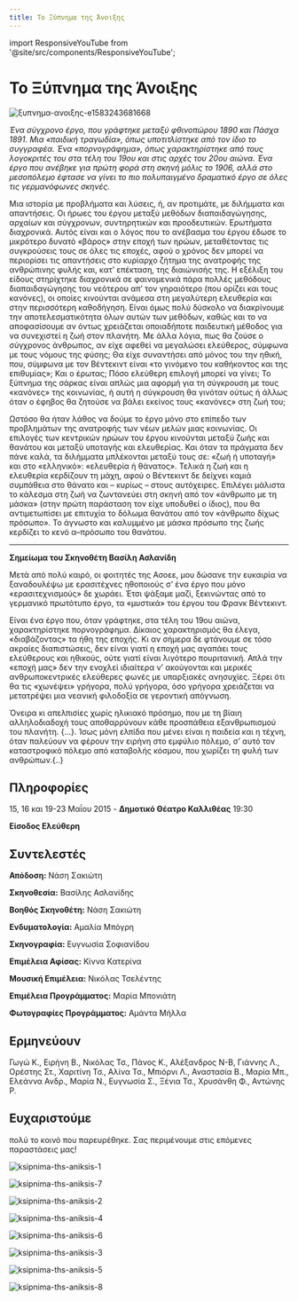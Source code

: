 ```yaml
---
title: Το Ξύπνημα της Άνοιξης
---
```

import ResponsiveYouTube from '@site/src/components/ResponsiveYouTube';

# Το Ξύπνημα της Άνοιξης

![ξυπνημα-ανοιξης-e1583243681668](https://github.com/theatrikiopa/theatrikiopa.eu/assets/16403754/b557896b-6d57-4f02-84f6-028a337230c8)

_Ένα σύγχρονο έργο, που γράφτηκε μεταξύ φθινοπώρου 1890 και Πάσχα 1891. Μια «παιδική τραγωδία», όπως υποτιτλίστηκε από τον ίδιο το συγγραφέα. Ένα «πορνογράφημα», όπως χαρακτηρίστηκε από τους λογοκριτές του στα τέλη του 19ου και στις αρχές του 20ου αιώνα. Ένα έργο που ανέβηκε για πρώτη φορά στη σκηνή μόλις το 1906, αλλά στο μεσοπόλεμο έφτασε να γίνει το πιο πολυπαιγμένο δραματικό έργο σε όλες τις γερμανόφωνες σκηνές._

Μια ιστορία με προβλήματα και λύσεις, ή, αν προτιμάτε, με διλήμματα και απαντήσεις. Οι ήρωες του έργου μεταξύ μεθόδων διαπαιδαγώγησης, αρχαίων και σύγχρονων, συντηρητικών και προοδευτικών. Ερωτήματα διαχρονικά. Αυτός είναι και ο λόγος που το ανέβασμα του έργου έδωσε το μικρότερο δυνατό «βάρος» στην εποχή των ηρώων, μεταθέτοντας τις συγκρούσεις τους σε όλες τις εποχές, αφού ο χρόνος δεν μπορεί να περιορίσει τις απαντήσεις στο κυρίαρχο ζήτημα της ανατροφής της ανθρώπινης φυλής και, κατ’ επέκταση, της διαιώνισής της. Η εξέλιξη του είδους στηρίχτηκε διαχρονικά σε φαινομενικά πάρα πολλές μεθόδους διαπαιδαγώγησης του νεότερου απ’ τον γηραιότερο (που ορίζει και τους κανόνες), οι οποίες κινούνται ανάμεσα στη μεγαλύτερη ελευθερία και στην περισσότερη καθοδήγηση. Είναι όμως πολύ δύσκολο να διακρίνουμε την αποτελεσματικότητα όλων αυτών των μεθόδων, καθώς και το να αποφασίσουμε αν όντως χρειάζεται οποιαδήποτε παιδευτική μέθοδος για να συνεχιστεί η ζωή στον πλανήτη. Με άλλα λόγια, πως θα ζούσε ο σύγχρονος άνθρωπος, αν είχε αφεθεί να μεγαλώσει ελεύθερος, σύμφωνα με τους νόμους της φύσης; Θα είχε συναντήσει από μόνος του την ηθική, που, σύμφωνα με τον Βέντεκιντ είναι «το γινόμενο του καθήκοντος και της επιθυμίας»; Και ο έρωτας; Πόσο ελεύθερη επιλογή μπορεί να γίνει; Το ξύπνημα της σάρκας είναι απλώς μια αφορμή για τη σύγκρουση με τους «κανόνες» της κοινωνίας, ή αυτή η σύγκρουση θα γινόταν ούτως ή άλλως όταν ο έφηβος θα ζητούσε να βάλει εκείνος τους «κανόνες» στη ζωή του;

Ωστόσο θα ήταν λάθος να δούμε το έργο μόνο στο επίπεδο των προβλημάτων της ανατροφής των νέων μελών μιας κοινωνίας. Οι επιλογές των κεντρικών ηρώων του έργου κινούνται μεταξύ ζωής και θανάτου και μεταξύ υποταγής και ελευθερίας. Και όταν τα πράγματα δεν πάνε καλά, τα διλήμματα μπλέκονται μεταξύ τους σε: «ζωή ή υποταγή» και στο «ελληνικό»: «ελευθερία ή θάνατος». Τελικά η ζωή και η ελευθερία κερδίζουν τη μάχη, αφού ο Βέντεκιντ δε δείχνει καμιά συμπάθεια στο θάνατο και – κυρίως – στους αυτόχειρες. Επιλέγει μάλιστα το κάλεσμα στη ζωή να ζωντανεύει στη σκηνή από τον «άνθρωπο με τη μάσκα» (στην πρώτη παράσταση τον είχε υποδυθεί ο ίδιος), που θα αντιμετωπίσει με επιτυχία το δόλωμα θανάτου από τον «άνθρωπο δίχως πρόσωπο». Το άγνωστο και καλυμμένο με μάσκα πρόσωπο της ζωής κερδίζει το κενό α–πρόσωπο του θανάτου.

***

**Σημείωμα του Σκηνοθέτη Βασίλη Ασλανίδη**

Μετά από πολύ καιρό, οι φοιτητές της Ασοεε, μου δώσανε την ευκαιρία να ξαναδουλέψω με ερασιτέχνες ηθοποιούς σ’ ένα έργο που μόνο «ερασιτεχνισμούς» δε χωράει. Έτσι ψάξαμε μαζί, ξεκινώντας από το γερμανικό πρωτότυπο έργο, τα «μυστικά» του έργου του Φρανκ Βέντεκιντ.

Είναι ένα έργο που, όταν γράφτηκε, στα τέλη του 19ου αιώνα, χαρακτηρίστηκε πορνογράφημα. Δίκαιος χαρακτηρισμός θα έλεγα, «διαβάζοντας» τα ήθη της εποχής. Κι αν σήμερα δε φτάνουμε σε τόσο ακραίες διαπιστώσεις, δεν είναι γιατί η εποχή μας αγαπάει τους ελεύθερους και ηθικούς, ούτε γιατί είναι λιγότερο πουριτανική. Απλά την «εποχή μας» δεν την ενοχλεί ιδιαίτερα ν’ ακούγονται και μερικές ανθρωποκεντρικές ελεύθερες φωνές με υπαρξιακές ανησυχίες. Ξέρει ότι θα τις «χωνέψει» γρήγορα, πολύ γρήγορα, όσο γρήγορα χρειάζεται να μετατρέψει μια νεανική φιλοδοξία σε γεροντική απόγνωση.

Όνειρα κι απελπισίες χωρίς ηλικιακό πρόσημο, που με τη βίαιη αλληλοδιαδοχή τους αποθαρρύνουν κάθε προσπάθεια εξανθρωπισμού του πλανήτη. {…}. Ίσως μόνη ελπίδα που μένει είναι η παιδεία και η τέχνη, όταν παλεύουν να φέρουν την ειρήνη στο εμφύλιο πόλεμο, σ’ αυτό τον καταστροφικό πόλεμο από καταβολής κόσμου, που χωρίζει τη φυλή των ανθρώπων.{..}

## Πληροφορίες
15, 16 και 19-23 Μαΐου 2015 - **Δημοτικό Θέατρο Καλλιθέας** 19:30

**Είσοδος Ελεύθερη**

## Συντελεστές
**Απόδοση:** Νάση Σακιώτη

**Σκηνοθεσία:** Βασίλης Ασλανίδης

**Βοηθός Σκηνοθέτη:** Νάση Σακιώτη

**Ενδυματολογία:** Αμαλία Μπόγρη

**Σκηνογραφία:** Ευγνωσία Σοφιανίδου

**Επιμέλεια Αφίσας:** Κίννα Κατερίνα

**Μουσική Επιμέλεια:** Νικόλας Τσελέντης

**Επιμέλεια Προγράμματος:** Μαρία Μπονιάτη

**Φωτογραφίες Προγράμματος:** Αμάντα Μήλλα

## Ερμηνεύουν
Γωγώ Κ., Ειρήνη Β., Νικόλας Τσ., Πάνος Κ., Αλέξανδρος Ν-Β, Γιάννης Λ., Ορέστης Στ., Χαριτίνη Τσ., Αλίνα Τσ., Μπιόρνι Λ., Αναστασία Β., Μαρία Μπ., Ελεάννα Ανδρ., Μαρία Ν., Ευγνωσία Σ., Ξένια Τσ., Χρυσάνθη Φ., Αντώνης Ρ.

## Ευχαριστούμε 
πολύ το κοινό που παρευρέθηκε. Σας περιμένουμε στις επόμενες παραστάσεις μας!

<ResponsiveYouTube videoId="leDBQcBBM30"/>

![ksipnima-ths-aniksis-1](https://github.com/theatrikiopa/theatrikiopa.eu/assets/16403754/e1bd4535-25d2-4d93-a9b5-5773fe0006da)

![ksipnima-ths-aniksis-7](https://github.com/theatrikiopa/theatrikiopa.eu/assets/16403754/131d2eb8-11cb-4c9a-997d-ef5a87c1c4ee)

![ksipnima-ths-aniksis-2](https://github.com/theatrikiopa/theatrikiopa.eu/assets/16403754/c62365e4-26da-42ff-b925-bfcc55c9e8e2)

![ksipnima-ths-aniksis-4](https://github.com/theatrikiopa/theatrikiopa.eu/assets/16403754/2bf9b438-97ff-4abb-bc41-7116d9c462df)

![ksipnima-ths-aniksis-6](https://github.com/theatrikiopa/theatrikiopa.eu/assets/16403754/eb4aa462-b679-4a89-bdc7-39316c6a9dae)

![ksipnima-ths-aniksis-3](https://github.com/theatrikiopa/theatrikiopa.eu/assets/16403754/7dcfeb88-18a2-4348-81e9-5b145c856937)

![ksipnima-ths-aniksis-5](https://github.com/theatrikiopa/theatrikiopa.eu/assets/16403754/b9734777-4ed4-4657-8a0b-6e29f6717f4e)

![ksipnima-ths-aniksis-8](https://github.com/theatrikiopa/theatrikiopa.eu/assets/16403754/fb8a3a65-84bd-45ea-a6d0-6a30ff6d551a)
